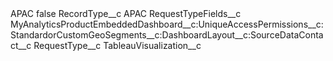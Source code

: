 <?xml version="1.0" encoding="UTF-8"?>
<CustomMetadata xmlns="http://soap.sforce.com/2006/04/metadata" xmlns:xsi="http://www.w3.org/2001/XMLSchema-instance" xmlns:xsd="http://www.w3.org/2001/XMLSchema">
    <label>APAC</label>
    <protected>false</protected>
    <values>
        <field>RecordType__c</field>
        <value xsi:type="xsd:string">APAC</value>
    </values>
    <values>
        <field>RequestTypeFields__c</field>
        <value xsi:type="xsd:string">MyAnalyticsProductEmbeddedDashboard__c:UniqueAccessPermissions__c:StandardorCustomGeoSegments__c:DashboardLayout__c:SourceDataContact__c</value>
    </values>
    <values>
        <field>RequestType__c</field>
        <value xsi:type="xsd:string">TableauVisualization__c</value>
    </values>
</CustomMetadata>
